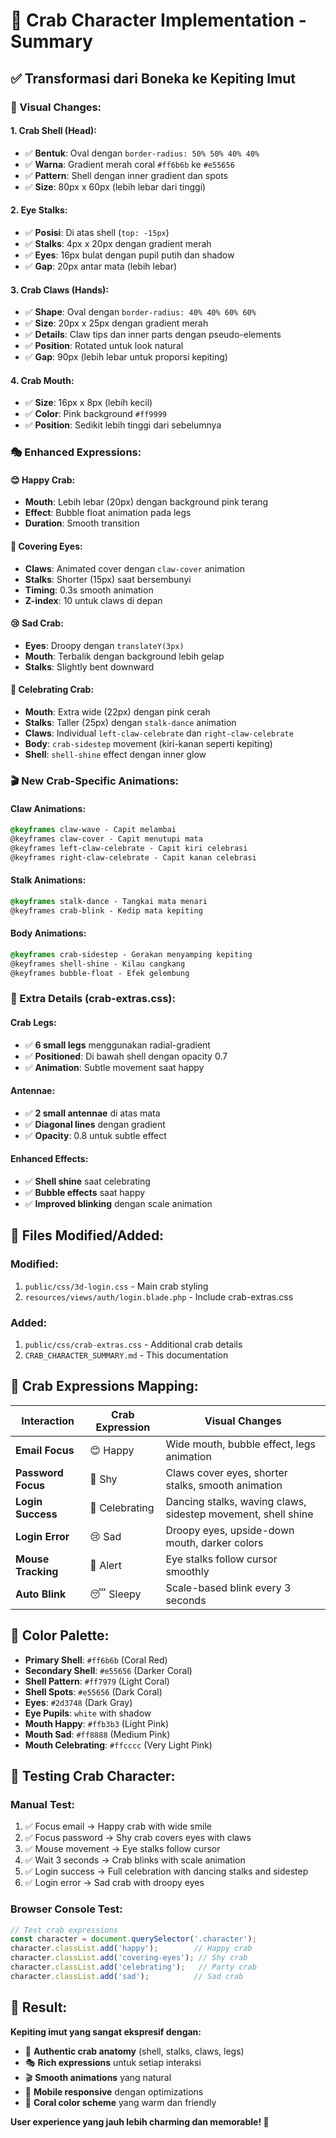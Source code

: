 # 🦀 Crab Character Implementation - Summary

## ✅ **Transformasi dari Boneka ke Kepiting Imut**

### **🎨 Visual Changes:**

#### **1. Crab Shell (Head):**
- ✅ **Bentuk**: Oval dengan `border-radius: 50% 50% 40% 40%`
- ✅ **Warna**: Gradient merah coral `#ff6b6b` ke `#e55656`
- ✅ **Pattern**: Shell dengan inner gradient dan spots
- ✅ **Size**: 80px x 60px (lebih lebar dari tinggi)

#### **2. Eye Stalks:**
- ✅ **Posisi**: Di atas shell (`top: -15px`)
- ✅ **Stalks**: 4px x 20px dengan gradient merah
- ✅ **Eyes**: 16px bulat dengan pupil putih dan shadow
- ✅ **Gap**: 20px antar mata (lebih lebar)

#### **3. Crab Claws (Hands):**
- ✅ **Shape**: Oval dengan `border-radius: 40% 40% 60% 60%`
- ✅ **Size**: 20px x 25px dengan gradient merah
- ✅ **Details**: Claw tips dan inner parts dengan pseudo-elements
- ✅ **Position**: Rotated untuk look natural
- ✅ **Gap**: 90px (lebih lebar untuk proporsi kepiting)

#### **4. Crab Mouth:**
- ✅ **Size**: 16px x 8px (lebih kecil)
- ✅ **Color**: Pink background `#ff9999`
- ✅ **Position**: Sedikit lebih tinggi dari sebelumnya

### **🎭 Enhanced Expressions:**

#### **😊 Happy Crab:**
- **Mouth**: Lebih lebar (20px) dengan background pink terang
- **Effect**: Bubble float animation pada legs
- **Duration**: Smooth transition

#### **🙈 Covering Eyes:**
- **Claws**: Animated cover dengan `claw-cover` animation
- **Stalks**: Shorter (15px) saat bersembunyi
- **Timing**: 0.3s smooth animation
- **Z-index**: 10 untuk claws di depan

#### **😢 Sad Crab:**
- **Eyes**: Droopy dengan `translateY(3px)`
- **Mouth**: Terbalik dengan background lebih gelap
- **Stalks**: Slightly bent downward

#### **🎉 Celebrating Crab:**
- **Mouth**: Extra wide (22px) dengan pink cerah
- **Stalks**: Taller (25px) dengan `stalk-dance` animation
- **Claws**: Individual `left-claw-celebrate` dan `right-claw-celebrate`
- **Body**: `crab-sidestep` movement (kiri-kanan seperti kepiting)
- **Shell**: `shell-shine` effect dengan inner glow

### **🎬 New Crab-Specific Animations:**

#### **Claw Animations:**
```css
@keyframes claw-wave - Capit melambai
@keyframes claw-cover - Capit menutupi mata
@keyframes left-claw-celebrate - Capit kiri celebrasi
@keyframes right-claw-celebrate - Capit kanan celebrasi
```

#### **Stalk Animations:**
```css
@keyframes stalk-dance - Tangkai mata menari
@keyframes crab-blink - Kedip mata kepiting
```

#### **Body Animations:**
```css
@keyframes crab-sidestep - Gerakan menyamping kepiting
@keyframes shell-shine - Kilau cangkang
@keyframes bubble-float - Efek gelembung
```

### **🦵 Extra Details (crab-extras.css):**

#### **Crab Legs:**
- ✅ **6 small legs** menggunakan radial-gradient
- ✅ **Positioned**: Di bawah shell dengan opacity 0.7
- ✅ **Animation**: Subtle movement saat happy

#### **Antennae:**
- ✅ **2 small antennae** di atas mata
- ✅ **Diagonal lines** dengan gradient
- ✅ **Opacity**: 0.8 untuk subtle effect

#### **Enhanced Effects:**
- ✅ **Shell shine** saat celebrating
- ✅ **Bubble effects** saat happy
- ✅ **Improved blinking** dengan scale animation

## 📁 **Files Modified/Added:**

### **Modified:**
1. `public/css/3d-login.css` - Main crab styling
2. `resources/views/auth/login.blade.php` - Include crab-extras.css

### **Added:**
1. `public/css/crab-extras.css` - Additional crab details
2. `CRAB_CHARACTER_SUMMARY.md` - This documentation

## 🎯 **Crab Expressions Mapping:**

| Interaction | Crab Expression | Visual Changes |
|-------------|----------------|----------------|
| **Email Focus** | 😊 Happy | Wide mouth, bubble effect, legs animation |
| **Password Focus** | 🙈 Shy | Claws cover eyes, shorter stalks, smooth animation |
| **Login Success** | 🎉 Celebrating | Dancing stalks, waving claws, sidestep movement, shell shine |
| **Login Error** | 😢 Sad | Droopy eyes, upside-down mouth, darker colors |
| **Mouse Tracking** | 👀 Alert | Eye stalks follow cursor smoothly |
| **Auto Blink** | 😴 Sleepy | Scale-based blink every 3 seconds |

## 🎨 **Color Palette:**

- **Primary Shell**: `#ff6b6b` (Coral Red)
- **Secondary Shell**: `#e55656` (Darker Coral)
- **Shell Pattern**: `#ff7979` (Light Coral)
- **Shell Spots**: `#e55656` (Dark Coral)
- **Eyes**: `#2d3748` (Dark Gray)
- **Eye Pupils**: `white` with shadow
- **Mouth Happy**: `#ffb3b3` (Light Pink)
- **Mouth Sad**: `#ff8888` (Medium Pink)
- **Mouth Celebrating**: `#ffcccc` (Very Light Pink)

## 🧪 **Testing Crab Character:**

### **Manual Test:**
1. ✅ Focus email → Happy crab with wide smile
2. ✅ Focus password → Shy crab covers eyes with claws
3. ✅ Mouse movement → Eye stalks follow cursor
4. ✅ Wait 3 seconds → Crab blinks with scale animation
5. ✅ Login success → Full celebration with dancing stalks and sidestep
6. ✅ Login error → Sad crab with droopy eyes

### **Browser Console Test:**
```javascript
// Test crab expressions
const character = document.querySelector('.character');
character.classList.add('happy');        // Happy crab
character.classList.add('covering-eyes'); // Shy crab
character.classList.add('celebrating');   // Party crab
character.classList.add('sad');          // Sad crab
```

## 🎊 **Result:**

**Kepiting imut yang sangat ekspresif dengan:**
- 🦀 **Authentic crab anatomy** (shell, stalks, claws, legs)
- 🎭 **Rich expressions** untuk setiap interaksi
- 🎬 **Smooth animations** yang natural
- 📱 **Mobile responsive** dengan optimizations
- 🎨 **Coral color scheme** yang warm dan friendly

**User experience yang jauh lebih charming dan memorable! 🌊**
